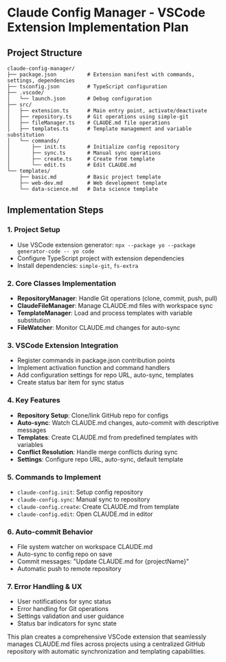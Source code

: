 # Claude Config Manager - VSCode Extension Implementation Plan

## Project Structure
```
claude-config-manager/
├── package.json          # Extension manifest with commands, settings, dependencies
├── tsconfig.json         # TypeScript configuration
├── .vscode/
│   └── launch.json       # Debug configuration
├── src/
│   ├── extension.ts      # Main entry point, activate/deactivate
│   ├── repository.ts     # Git operations using simple-git
│   ├── fileManager.ts    # CLAUDE.md file operations
│   ├── templates.ts      # Template management and variable substitution
│   └── commands/
│       ├── init.ts       # Initialize config repository
│       ├── sync.ts       # Manual sync operations
│       ├── create.ts     # Create from template
│       └── edit.ts       # Edit CLAUDE.md
└── templates/
    ├── basic.md          # Basic project template
    ├── web-dev.md        # Web development template
    └── data-science.md   # Data science template
```

## Implementation Steps

### 1. Project Setup
- Use VSCode extension generator: `npx --package yo --package generator-code -- yo code`
- Configure TypeScript project with extension dependencies
- Install dependencies: `simple-git`, `fs-extra`

### 2. Core Classes Implementation
- **RepositoryManager**: Handle Git operations (clone, commit, push, pull)
- **ClaudeFileManager**: Manage CLAUDE.md files with workspace sync
- **TemplateManager**: Load and process templates with variable substitution
- **FileWatcher**: Monitor CLAUDE.md changes for auto-sync

### 3. VSCode Extension Integration
- Register commands in package.json contribution points
- Implement activation function and command handlers
- Add configuration settings for repo URL, auto-sync, templates
- Create status bar item for sync status

### 4. Key Features
- **Repository Setup**: Clone/link GitHub repo for configs
- **Auto-sync**: Watch CLAUDE.md changes, auto-commit with descriptive messages
- **Templates**: Create CLAUDE.md from predefined templates with variables
- **Conflict Resolution**: Handle merge conflicts during sync
- **Settings**: Configure repo URL, auto-sync, default template

### 5. Commands to Implement
- `claude-config.init`: Setup config repository
- `claude-config.sync`: Manual sync to repository
- `claude-config.create`: Create CLAUDE.md from template
- `claude-config.edit`: Open CLAUDE.md in editor

### 6. Auto-commit Behavior
- File system watcher on workspace CLAUDE.md
- Auto-sync to config repo on save
- Commit messages: "Update CLAUDE.md for {projectName}"
- Automatic push to remote repository

### 7. Error Handling & UX
- User notifications for sync status
- Error handling for Git operations
- Settings validation and user guidance
- Status bar indicators for sync state

This plan creates a comprehensive VSCode extension that seamlessly manages CLAUDE.md files across projects using a centralized GitHub repository with automatic synchronization and templating capabilities.